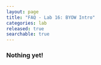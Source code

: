 ```yaml
---
layout: page
title: "FAQ - Lab 16: BYOW Intro"
categories: lab
released: true
searchable: true
---
```


### Nothing yet!
